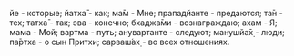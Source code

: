 йе - которые; йатха̄ - как; ма̄м - Мне; прападйанте - предаются; та̄н - тех; татха̄ - так; эва - конечно; бхаджа̄ми - вознаграждаю; ахам - Я; мама - Мой; вартма - путь; анувартанте - следуют; манушйа̄х̣ - люди; па̄ртха - о сын Притхи; сарваш́ах̣ - во всех отношениях.